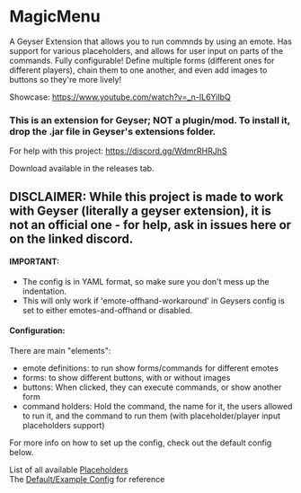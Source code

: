 # MagicMenu

A Geyser Extension that allows you to run commnds by using an emote. Has support for various placeholders, and allows for user input on parts of the commands.
Fully configurable! Define multiple forms (different ones for different players), chain them to one another, and even add images to buttons so they're more lively!

Showcase: 
https://www.youtube.com/watch?v=_n-IL6YiIbQ

### This is an extension for Geyser; NOT a plugin/mod. To install it, drop the .jar file in Geyser's extensions folder.

For help with this project: https://discord.gg/WdmrRHRJhS

Download available in the releases tab.

## DISCLAIMER: While this project is made to work with Geyser (literally a geyser extension), it is not an official one - for help, ask in issues here or on the linked discord.

#### IMPORTANT:
- The config is in YAML format, so make sure you don't mess up the indentation.
- This will only work if 'emote-offhand-workaround' in Geysers config is set to either emotes-and-offhand or disabled.

#### Configuration:
There are main "elements":
- emote definitions: to run show forms/commands for different emotes
- forms: to show different buttons, with or without images
- buttons: When clicked, they can execute commands, or show another form
- command holders: Hold the command, the name for it, the users allowed to run it, and the command to run them (with placeholder/player input placeholders support)

For more info on how to set up the config, check out the default config below.

List of all available [Placeholders](https://github.com/onebeastchris/MagicMenu/blob/master/setup.md) <br>
The [Default/Example Config](https://github.com/onebeastchris/MagicMenu/blob/master/src/main/resources/config.yml) for reference
